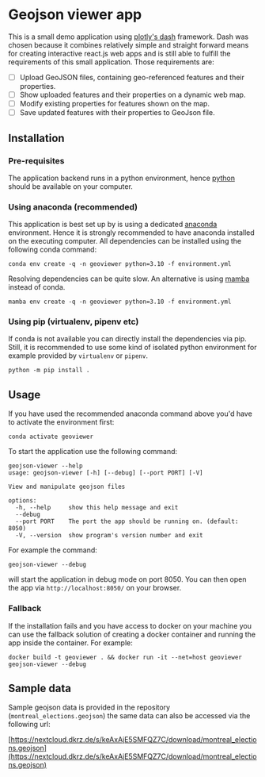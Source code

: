# Geojson viewer app

This is a small demo application using
[plotly's dash](https://dash.plotly.com/) framework. Dash was chosen
because it combines relatively simple and straight forward means for creating
interactive react.js web apps and is still able to fulfill the requirements
of this small application. Those requirements are:

- [ ] Upload GeoJSON files, containing geo-referenced features and their properties.
- [ ] Show uploaded features and their properties on a dynamic web map.
- [ ] Modify existing properties for features shown on the map.
- [ ] Save updated features with their properties to GeoJson file.

## Installation

### Pre-requisites

The application backend runs in a python environment, hence
[python](https://www.python.org) should be available on your computer.

### Using anaconda (recommended)
This application is best set up by is using a
dedicated [anaconda](https://www.anaconda.com/products/distribution)
environment. Hence it is strongly recommended to have anaconda installed
on the executing computer. All dependencies can be installed using the
following conda command:


```console
conda env create -q -n geoviewer python=3.10 -f environment.yml
```

Resolving dependencies can be quite slow. An alternative is using
[mamba](https://mamba.readthedocs.io/en/latest/user_guide/mamba.html)
instead of conda.

```console
mamba env create -q -n geoviewer python=3.10 -f environment.yml
```


### Using pip (virtualenv, pipenv etc)
If conda is not available you can directly install the dependencies via pip.
Still, it is recommended to use some kind of isolated python environment
for example provided by `virtualenv` or `pipenv`.

```console
python -m pip install .
```

## Usage

If you have used the recommended anaconda command above you'd have to
activate the environment first:

```console
conda activate geoviewer
```

To start the application use the following command:

```console
geojson-viewer --help
usage: geojson-viewer [-h] [--debug] [--port PORT] [-V]

View and manipulate geojson files

options:
  -h, --help     show this help message and exit
  --debug
  --port PORT    The port the app should be running on. (default: 8050)
  -V, --version  show program's version number and exit
```

For example the command:

```console
geojson-viewer --debug
```

will start the application in debug mode on port 8050. You can then open
the app via `http://localhost:8050/` on your browser.

### Fallback
If the installation fails and you have access to docker on your machine you can
use the fallback solution of creating a docker container and running the app
inside the container. For example:

```console
docker build -t geoviewer . && docker run -it --net=host geoviewer geojson-viewer --debug
```

## Sample data
Sample geojson data is provided in the repository (`montreal_elections.geojson`)
the same data can also be accessed via the following url:

[https://nextcloud.dkrz.de/s/keAxAjE5SMFQZ7C/download/montreal_elections.geojson](https://nextcloud.dkrz.de/s/keAxAjE5SMFQZ7C/download/montreal_elections.geojson)

